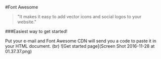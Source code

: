 #Font Awesome 

> "It makes it easy to add vector icons and social logos to your website."

###Easiest way to get started! 

Put your e-mail and Font Awesome CDN will send you a code to paste it in your HTML document. (br)
![Get started page](Screen Shot 2016-11-28 at 01.37.37.png) 